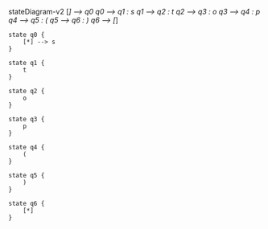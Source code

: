 stateDiagram-v2
    [*] --> q0
    q0 --> q1 : s
    q1 --> q2 : t
    q2 --> q3 : o
    q3 --> q4 : p
    q4 --> q5 : (
    q5 --> q6 : )
    q6 --> [*]
    
    state q0 {
        [*] --> s
    }
    
    state q1 {
        t
    }
    
    state q2 {
        o
    }
    
    state q3 {
        p
    }
    
    state q4 {
        (
    }
    
    state q5 {
        )
    }
    
    state q6 {
        [*]
    }
